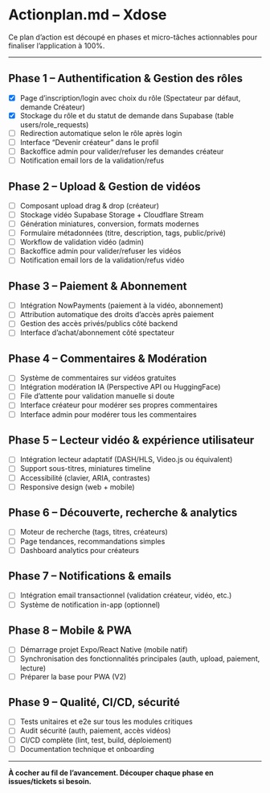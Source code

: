# Actionplan.md – Xdose

Ce plan d’action est découpé en phases et micro-tâches actionnables pour finaliser l’application à 100%.

---

## Phase 1 – Authentification & Gestion des rôles

- [x] Page d’inscription/login avec choix du rôle (Spectateur par défaut, demande Créateur)
- [x] Stockage du rôle et du statut de demande dans Supabase (table users/role_requests)
- [ ] Redirection automatique selon le rôle après login
- [ ] Interface “Devenir créateur” dans le profil
- [ ] Backoffice admin pour valider/refuser les demandes créateur
- [ ] Notification email lors de la validation/refus

## Phase 2 – Upload & Gestion de vidéos

- [ ] Composant upload drag & drop (créateur)
- [ ] Stockage vidéo Supabase Storage + Cloudflare Stream
- [ ] Génération miniatures, conversion, formats modernes
- [ ] Formulaire métadonnées (titre, description, tags, public/privé)
- [ ] Workflow de validation vidéo (admin)
- [ ] Backoffice admin pour valider/refuser les vidéos
- [ ] Notification email lors de la validation/refus vidéo

## Phase 3 – Paiement & Abonnement

- [ ] Intégration NowPayments (paiement à la vidéo, abonnement)
- [ ] Attribution automatique des droits d’accès après paiement
- [ ] Gestion des accès privés/publics côté backend
- [ ] Interface d’achat/abonnement côté spectateur

## Phase 4 – Commentaires & Modération

- [ ] Système de commentaires sur vidéos gratuites
- [ ] Intégration modération IA (Perspective API ou HuggingFace)
- [ ] File d’attente pour validation manuelle si doute
- [ ] Interface créateur pour modérer ses propres commentaires
- [ ] Interface admin pour modérer tous les commentaires

## Phase 5 – Lecteur vidéo & expérience utilisateur

- [ ] Intégration lecteur adaptatif (DASH/HLS, Video.js ou équivalent)
- [ ] Support sous-titres, miniatures timeline
- [ ] Accessibilité (clavier, ARIA, contrastes)
- [ ] Responsive design (web + mobile)

## Phase 6 – Découverte, recherche & analytics

- [ ] Moteur de recherche (tags, titres, créateurs)
- [ ] Page tendances, recommandations simples
- [ ] Dashboard analytics pour créateurs

## Phase 7 – Notifications & emails

- [ ] Intégration email transactionnel (validation créateur, vidéo, etc.)
- [ ] Système de notification in-app (optionnel)

## Phase 8 – Mobile & PWA

- [ ] Démarrage projet Expo/React Native (mobile natif)
- [ ] Synchronisation des fonctionnalités principales (auth, upload, paiement, lecture)
- [ ] Préparer la base pour PWA (V2)

## Phase 9 – Qualité, CI/CD, sécurité

- [ ] Tests unitaires et e2e sur tous les modules critiques
- [ ] Audit sécurité (auth, paiement, accès vidéos)
- [ ] CI/CD complète (lint, test, build, déploiement)
- [ ] Documentation technique et onboarding

---

**À cocher au fil de l’avancement. Découper chaque phase en issues/tickets si besoin.**
